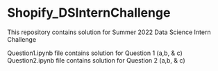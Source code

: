 # Shopify_DSInternChallenge

This repository contains solution for Summer 2022 Data Science Intern Challenge

Question1.ipynb file contains solution for Question 1 (a,b, & c)
Question2.ipynb file contains solution for Question 2 (a,b, & c)
